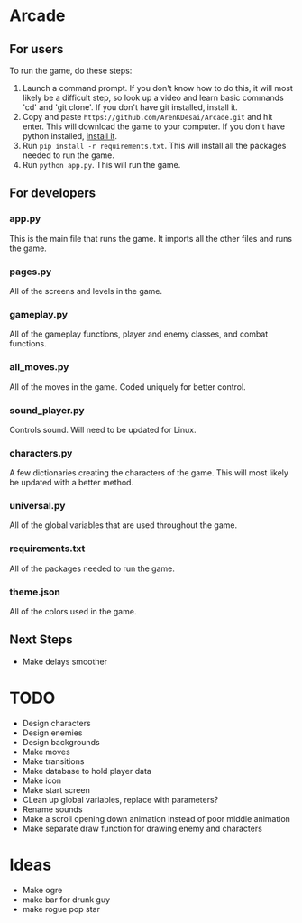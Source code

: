 # Arcade

## For users
To run the game, do these steps:
1. Launch a command prompt. If you don't know how to do this, it will most likely be a difficult step, so look up a video and learn basic commands 'cd' and 'git clone'. If you don't have git installed, install it.
2. Copy and paste `https://github.com/ArenKDesai/Arcade.git` and hit enter. This will download the game to your computer. If you don't have python installed, [install it](https://www.python.org/downloads/). 
3. Run `pip install -r requirements.txt`. This will install all the packages needed to run the game.
4. Run `python app.py`. This will run the game.

## For developers

### app.py
This is the main file that runs the game. It imports all the other files and runs the game.

### pages.py
All of the screens and levels in the game. 

### gameplay.py
All of the gameplay functions, player and enemy classes, and combat functions.

### all_moves.py
All of the moves in the game. Coded uniquely for better control.

### sound_player.py
Controls sound. Will need to be updated for Linux. 

### characters.py
A few dictionaries creating the characters of the game. This will most likely be updated with a better method. 

### universal.py
All of the global variables that are used throughout the game.

### requirements.txt
All of the packages needed to run the game.

### theme.json
All of the colors used in the game.

## Next Steps
- Make delays smoother

# TODO
- Design characters
- Design enemies
- Design backgrounds
- Make moves
- Make transitions
- Make database to hold player data
- Make icon
- Make start screen
- CLean up global variables, replace with parameters?
- Rename sounds
- Make a scroll opening down animation instead of poor middle animation
- Make separate draw function for drawing enemy and characters

# Ideas
- Make ogre
- make bar for drunk guy
- make rogue pop star